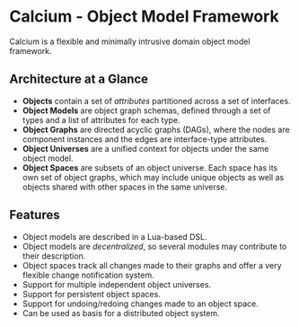 Calcium - Object Model Framework
================================

Calcium is a flexible and minimally intrusive domain object model framework.

Architecture at a Glance
------------------------

- **Objects** contain a set of _attributes_ partitioned across a set of interfaces.
- **Object Models** are object graph schemas, defined through a set of types and a list of attributes for each type.
- **Object Graphs** are directed acyclic graphs (DAGs), where the nodes are component instances and the edges are interface-type attributes.
- **Object Universes** are a unified context for objects under the same object model.
- **Object Spaces** are subsets of an object universe. Each space has its own set of object graphs, which may include unique objects as well as objects shared with other spaces in the same universe.

Features
--------

* Object models are described in a Lua-based DSL.
* Object models are _decentralized_, so several modules may contribute to their description.
* Object spaces track all changes made to their graphs and offer a very flexible change notification system.
* Support for multiple independent object universes.
* Support for persistent object spaces.
* Support for undoing/redoing changes made to an object space.
* Can be used as basis for a distributed object system.
